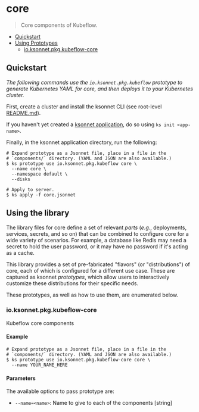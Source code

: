 # core

> Core components of Kubeflow.


* [Quickstart](#quickstart)
* [Using Prototypes](#using-prototypes)
  * [io.ksonnet.pkg.kubeflow-core](#io.ksonnet.pkg.kubeflow-core)

## Quickstart

*The following commands use the `io.ksonnet.pkg.kubeflow` prototype to generate Kubernetes YAML for core, and then deploys it to your Kubernetes cluster.*

First, create a cluster and install the ksonnet CLI (see root-level [README.md](rootReadme)).

If you haven't yet created a [ksonnet application](linkToSomewhere), do so using `ks init <app-name>`.

Finally, in the ksonnet application directory, run the following:

```shell
# Expand prototype as a Jsonnet file, place in a file in the
# `components/` directory. (YAML and JSON are also available.)
$ ks prototype use io.ksonnet.pkg.kubeflow core \
  --name core \
  --namespace default \
  --disks 

# Apply to server.
$ ks apply -f core.jsonnet
```

## Using the library

The library files for core define a set of relevant *parts* (_e.g._, deployments, services, secrets, and so on) that can be combined to configure core for a wide variety of scenarios. For example, a database like Redis may need a secret to hold the user password, or it may have no password if it's acting as a cache.

This library provides a set of pre-fabricated "flavors" (or "distributions") of core, each of which is configured for a different use case. These are captured as ksonnet *prototypes*, which allow users to interactively customize these distributions for their specific needs.

These prototypes, as well as how to use them, are enumerated below.

### io.ksonnet.pkg.kubeflow-core

Kubeflow core components
#### Example

```shell
# Expand prototype as a Jsonnet file, place in a file in the
# `components/` directory. (YAML and JSON are also available.)
$ ks prototype use io.ksonnet.pkg.kubeflow-core core \
  --name YOUR_NAME_HERE
```

#### Parameters

The available options to pass prototype are:

* `--name=<name>`: Name to give to each of the components [string]


[rootReadme]: https://github.com/ksonnet/mixins
